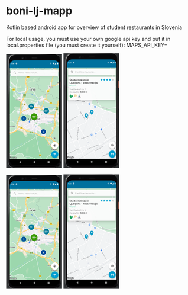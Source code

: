# boni-lj-mapp
Kotlin based android app for overview of student restaurants in Slovenia

For local usage, you must use your own google api key and put it in local.properties file (you must create it yourself):
MAPS_API_KEY=<your-api-key>

<p float="left">
  <img src="/Screenshot_1.png" width="30%" />
  <img src="/Screenshot_2.png" width="30%" /> 
</p>

<p float="left">
  <img src="/Screenshot_1.png" width="30%" />
  <img src="/Screenshot_2.png" width="30%" /> 
</p>
